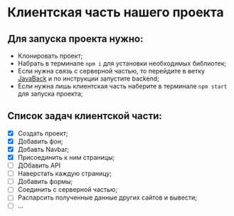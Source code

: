 # Клиентская часть нашего проекта

## Для запуска проекта нужно:
- Клонировать проект;
- Набрать  в терминале `npm i` для установки необходимых библиотек;
- Если нужна связь с серверной частью, то перейдите в ветку [JavaBack](https://github.com/VEN0M416/notnull_project/tree/JavaBack) и по инструкции запустите backend;
- Если нужна лишь клиентская часть наберите в терминале `npm start` для запуска проекта;

## Список задач клиентской части:
- [X] Создать проект;
- [X] Добавить фон;
- [X] Добавть Navbar;
- [X] Присоединить к ним страницы;
- [ ] ДОбавить API
- [ ] Наверстать каждую страницу;
- [ ] Добавить формы;
- [ ] Соединить с серверной частью;
- [ ] Распарсить полученные данные других сайтов и вывести;
- [ ] ...
